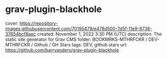 # grav-plugin-blackhole

cover: https://repository-images.githubusercontent.com/70195479/e478d500-7d5f-11e9-8736-37654bcf8aec
created: November 1, 2022 3:30 PM (UTC)
description: The static site generator for Grav CMS
folder: BOOKMRKS-MTHRFCKR / DEV-MTHRFCKR / Github / GH Stars
tags: DEV, github stars
url: https://github.com/barryanders/grav-plugin-blackhole